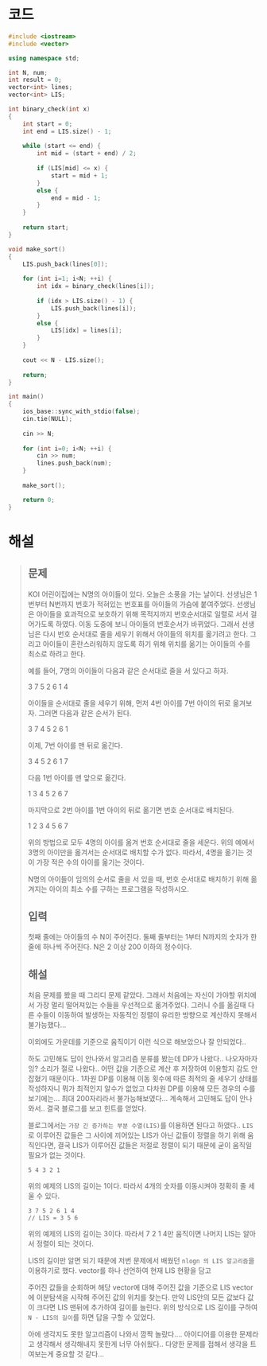 # 코드

```c++
#include <iostream>
#include <vector>

using namespace std;

int N, num;
int result = 0;
vector<int> lines;
vector<int> LIS;

int binary_check(int x)
{
    int start = 0;
    int end = LIS.size() - 1;
    
    while (start <= end) {
        int mid = (start + end) / 2;
        
        if (LIS[mid] <= x) {
            start = mid + 1;
        }
        else {
            end = mid - 1;
        }
    }
    
    return start;
}

void make_sort()
{
    LIS.push_back(lines[0]);
    
    for (int i=1; i<N; ++i) {
        int idx = binary_check(lines[i]);
        
        if (idx > LIS.size() - 1) {
            LIS.push_back(lines[i]);
        }
        else {
            LIS[idx] = lines[i];
        }
    }
    
    cout << N - LIS.size();
    
    return;
}

int main()
{
    ios_base::sync_with_stdio(false);
    cin.tie(NULL);
    
    cin >> N;
    
    for (int i=0; i<N; ++i) {
        cin >> num;
        lines.push_back(num);
    }
    
    make_sort();

    return 0;
}

```



# 해설

> ## 문제
>
> KOI 어린이집에는 N명의 아이들이 있다. 오늘은 소풍을 가는 날이다. 선생님은 1번부터 N번까지 번호가 적혀있는 번호표를 아이들의 가슴에 붙여주었다. 선생님은 아이들을 효과적으로 보호하기 위해 목적지까지 번호순서대로 일렬로 서서 걸어가도록 하였다. 이동 도중에 보니 아이들의 번호순서가 바뀌었다. 그래서 선생님은 다시 번호 순서대로 줄을 세우기 위해서 아이들의 위치를 옮기려고 한다. 그리고 아이들이 혼란스러워하지 않도록 하기 위해 위치를 옮기는 아이들의 수를 최소로 하려고 한다.
>
> 예를 들어, 7명의 아이들이 다음과 같은 순서대로 줄을 서 있다고 하자.
>
> 3 7 5 2 6 1 4
>
> 아이들을 순서대로 줄을 세우기 위해, 먼저 4번 아이를 7번 아이의 뒤로 옮겨보자. 그러면 다음과 같은 순서가 된다.
>
> 3 7 4 5 2 6 1
>
> 이제, 7번 아이를 맨 뒤로 옮긴다.
>
> 3 4 5 2 6 1 7
>
> 다음 1번 아이를 맨 앞으로 옮긴다.
>
> 1 3 4 5 2 6 7
>
> 마지막으로 2번 아이를 1번 아이의 뒤로 옮기면 번호 순서대로 배치된다.
>
> 1 2 3 4 5 6 7
>
> 위의 방법으로 모두 4명의 아이를 옮겨 번호 순서대로 줄을 세운다. 위의 예에서 3명의 아이만을 옮겨서는 순서대로 배치할 수가 없다. 따라서, 4명을 옮기는 것이 가장 적은 수의 아이를 옮기는 것이다.
>
> N명의 아이들이 임의의 순서로 줄을 서 있을 때, 번호 순서대로 배치하기 위해 옮겨지는 아이의 최소 수를 구하는 프로그램을 작성하시오.
>
> ## 입력
>
> 첫째 줄에는 아이들의 수 N이 주어진다. 둘째 줄부터는 1부터 N까지의 숫자가 한 줄에 하나씩 주어진다. N은 2 이상 200 이하의 정수이다.
>
> ## 해설
>
> 처음 문제를 봤을 때 그리디 문제 같았다. 그래서 처음에는 자신이 가야할 위치에서 가장 멀리 떨어져있는 수들을 우선적으로 옮겨주었다. 그러니 수를 옮길때 다른 수들이 이동하여 발생하는 자동적인 정렬이 유리한 방향으로 계산하지 못해서 불가능했다...
>
> 이외에도 가운데를 기준으로 움직이기 이런 식으로 해보았으나 잘 안되었다..
>
> 하도 고민해도 답이 안나와서 알고리즘 분류를 봤는데 DP가 나왔다.. 나오자마자 잉? 소리가 절로 나왔다.. 어떤 값을 기준으로 계산 후 저장하여 이용할지 감도 안잡혔기 때문이다.. 1차원 DP를 이용해 이동 횟수에 따른 최적의 줄 세우기 상태를 작성하자니 뭐가 최적인지 알수가 없었고 다차원 DP를 이용해 모든 경우의 수를 보기에는... 최대 200자리라서 불가능해보였다... 계속해서 고민해도 답이 안나와서.. 결국 블로그를 보고 힌트를 얻었다.
>
> 블로그에서는 `가장 긴 증가하는 부분 수열(LIS)`를 이용하면 된다고 하였다.. `LIS`로 이루어진 값들은 그 사이에 끼어있는 LIS가 아닌 값들이 정렬을 하기 위해 움직인다면, 결국 LIS가 이루어진 값들은 저절로 정렬이 되기 때문에 굳이 움직일 필요가 없는 것이다.
>
> ```
> 5 4 3 2 1
> ```
>
> 위의 예제의 LIS의 길이는 1이다. 따라서 4개의 숫자를 이동시켜야 정확히 줄 세울 수 있다.
>
> ```
> 3 7 5 2 6 1 4
> // LIS = 3 5 6
> ```
>
> 위의 예제의 LIS의 길이는 3이다. 따라서 7 2 1 4만 움직이면 나머지 LIS는 알아서 정렬이 되는 것이다.
>
> LIS의 길이만 알면 되기 때문에 저번 문제에서 배웠던 `nlogn 의 LIS 알고리즘`을 이용하기로 했다. vector를 하나 선언하여 현재 LIS 현황을 담고 
>
> 주어진 값들을 순회하며 해당 vector에 대해 주어진 값을 기준으로 LIS vector에 이분탐색을 시작해 주어진 값의 위치를 찾는다. 만약 LIS안의 모든 값보다 값이 크다면 LIS 맨뒤에 추가하여 길이를 늘린다. 위의 방식으로 LIS 길이를 구하여 `N - LIS의 길이`를 하면 답을 구할 수 있었다.
>
> 아에 생각지도 못한 알고리즘이 나와서 깜짝 놀랐다.... 아이디어를 이용한 문제라고 생각해서 생각해내지 못한게 너무 아쉬웠다.. 다양한 문제를 접해서 생각을 트여보는게 중요할 것 같다...

